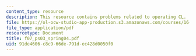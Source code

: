 ```yaml
---
content_type: resource
description: This resource contains problems related to operating CL.
file: https://ol-ocw-studio-app-production.s3.amazonaws.com/courses/16-01-unified-engineering-i-ii-iii-iv-fall-2005-spring-2006/91de4606c8c966de791dec428d0050f0_f07_ps03_spring04.pdf
file_type: application/pdf
resourcetype: Document
title: f07_ps03_spring04.pdf
uid: 91de4606-c8c9-66de-791d-ec428d0050f0
---
```

